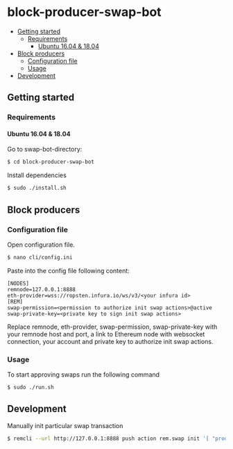 # block-producer-swap-bot

  * [Getting started](#getting-started)
    * [Requirements](#getting-started-requirements)
      * [Ubuntu 16.04 & 18.04](#ubuntu-1604--1804)
  * [Block producers](#block-producers)
    * [Configuration file](#configuration-file)
    * [Usage](#usage)
  * [Development](#development)
  
## Getting started

<h3 id="getting-started-requirements">Requirements</h4>

#### Ubuntu 16.04 & 18.04

Go to swap-bot-directory:

```bash
$ cd block-producer-swap-bot
```

Install dependencies

```bash
$ sudo ./install.sh
```

## Block producers

### Configuration file

Open configuration file.

```bash
$ nano cli/config.ini
```

Paste into the config file following content:

```
[NODES]
remnode=127.0.0.1:8888
eth-provider=wss://ropsten.infura.io/ws/v3/<your infura id>
[REM]
swap-permission=<permission to authorize init swap actions>@active
swap-private-key=<private key to sign init swap actions>
```

Replace remnode, eth-provider, swap-permission, swap-private-key with your remnode host and port, a link to Ethereum node with websocket connection, your account and private key to authorize init swap actions.


### Usage

To start approving swaps run the following command

```bash
$ sudo ./run.sh
```

## Development

Manually init particular swap transaction
```bash
$ remcli --url http://127.0.0.1:8888 push action rem.swap init '[ "producer111a", "30a9479fc792d3219aba23440235a4a7e4ab32e7ff86a08d878778c5076d206b", "EOS7oNmmxo8yh8gmYLUGNCwNAFfLmrMxtmrzmFPG29CpGm5Bq4FGC", "20.0000 REM", "9fb8a18ff402680b47387ae0f4e38229ec64f098", "eth", "2019-07-25T17:51:47" ]' -p producer111a@active
```
